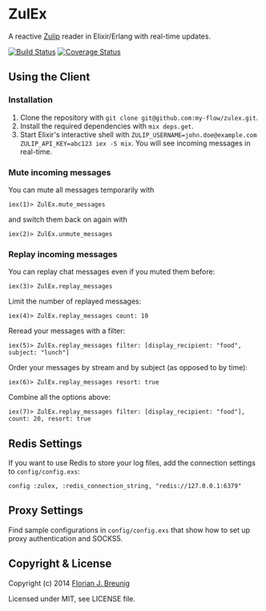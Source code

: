 ZulEx
=====

A reactive [Zulip](https://zulip.com) reader in Elixir/Erlang with real-time updates.

[![Build Status](https://travis-ci.org/my-flow/zulex.svg?branch=master)](https://travis-ci.org/my-flow/zulex)
[![Coverage Status](https://coveralls.io/repos/my-flow/zulex/badge.svg?branch=master)](https://coveralls.io/r/my-flow/zulex?branch=master)


## Using the Client

### Installation

1. Clone the repository with `git clone git@github.com:my-flow/zulex.git`.
2. Install the required dependencies with `mix deps.get`.
3. Start Elixir's interactive shell with `ZULIP_USERNAME=john.doe@example.com ZULIP_API_KEY=abc123 iex -S mix`. You will see incoming messages in real-time.


### Mute incoming messages
You can mute all messages temporarily with

```
iex(1)> ZulEx.mute_messages
```

and switch them back on again with

```
iex(2)> ZulEx.unmute_messages
```


### Replay incoming messages

You can replay chat messages even if you muted them before:

```
iex(3)> ZulEx.replay_messages
```

Limit the number of replayed messages:

```
iex(4)> ZulEx.replay_messages count: 10
```

Reread your messages with a filter:

```
iex(5)> ZulEx.replay_messages filter: [display_recipient: "food", subject: "lunch"]
```

Order your messages by stream and by subject (as opposed to by time):

```
iex(6)> ZulEx.replay_messages resort: true
```

Combine all the options above:

```
iex(7)> ZulEx.replay_messages filter: [display_recipient: "food"], count: 20, resort: true
```

## Redis Settings
If you want to use Redis to store your log files, add the connection settings to `config/config.exs`:
```
config :zulex, :redis_connection_string, "redis://127.0.0.1:6379"
```


## Proxy Settings
Find sample configurations in `config/config.exs` that show how to set up proxy authentication and SOCKS5.


## Copyright & License

Copyright (c) 2014 [Florian J. Breunig](http://www.my-flow.com)

Licensed under MIT, see LICENSE file.
